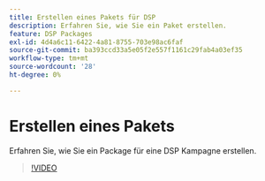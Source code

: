 ```yaml
---
title: Erstellen eines Pakets für DSP
description: Erfahren Sie, wie Sie ein Paket erstellen.
feature: DSP Packages
exl-id: 4d4a6c11-6422-4a81-8755-703e98ac6faf
source-git-commit: ba393ccd33a5e05f2e557f1161c29fab4a03ef35
workflow-type: tm+mt
source-wordcount: '28'
ht-degree: 0%

---
```


# Erstellen eines Pakets

Erfahren Sie, wie Sie ein Package für eine DSP Kampagne erstellen.

>[!VIDEO](https://video.tv.adobe.com/v/339257)
